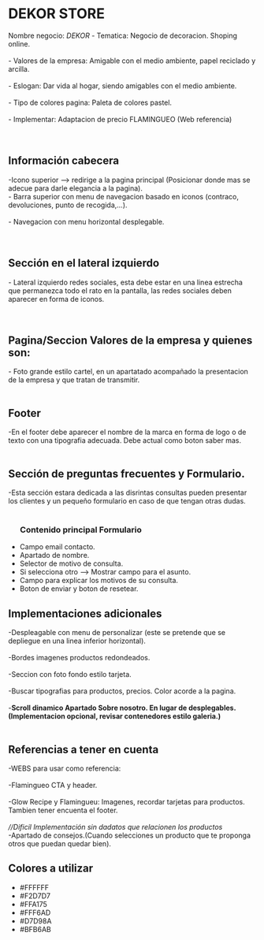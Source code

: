 # DEKOR STORE #
 Nombre negocio: *DEKOR*
	- Tematica: Negocio de decoracion. Shoping online. <br><br>
	- Valores de la empresa: Amigable con el medio ambiente, papel reciclado y arcilla.<br><br>
	- Eslogan: Dar vida al hogar, siendo amigables con el medio ambiente.<br><br>
	- Tipo de colores pagina: Paleta de colores pastel.<br><br>
	- Implementar: Adaptacion de precio FLAMINGUEO (Web referencia)<br><br><br>

<h2> Información cabecera </h2>
	-Icono superior --> redirige a la pagina principal (Posicionar donde mas se adecue para darle elegancia a la pagina).<br>
 	- Barra superior con menu de navegacion basado en iconos (contraco, devoluciones, punto de recogida,...).<br><br>
 	- Navegacion con menu horizontal desplegable.<br><br><br>
  
<h2> Sección en el lateral izquierdo </h2>
	- Lateral izquierdo redes sociales, esta debe estar en una linea estrecha que permanezca todo el rato en la pantalla, las redes sociales deben aparecer en forma de iconos.<br><br><br>
<h2>Pagina/Seccion Valores de la empresa y quienes son:</h2>
	- Foto grande estilo cartel, en un apartatado acompañado la presentacion de la empresa y que tratan de transmitir.<br><br>
<h2>Footer</h2>
	-En el footer debe aparecer el nombre de la marca en forma de logo o de texto con una tipografia adecuada. Debe actual como boton saber mas. <br><br>
<h2>Sección de preguntas frecuentes y Formulario.</h2>
	-Esta sección estara dedicada a las disrintas consultas pueden presentar los clientes y un pequeño formulario en caso de que tengan otras dudas. <br><br>
 	<ul>
		<h3>Contenido principal Formulario</h3>
		<li>Campo email contacto.</li>
		<li>Apartado de nombre.</li>
		<li>Selector de motivo de consulta.</li>
		<li>Si selecciona otro --> Mostrar campo para el asunto.</li>
		<li>Campo para explicar los motivos de su consulta.</li> 
		<li>Boton de enviar y boton de resetear.</li>
	</ul>
<h2>Implementaciones adicionales</h2>
	-Despleagable con menu de personalizar (este se pretende que se depliegue en una linea inferior horizontal).  <br><br>
	-Bordes imagenes productos redondeados. <br><br>
	-Seccion con foto fondo estilo tarjeta. <br><br>
	-Buscar tipografias para productos, precios. Color acorde a la pagina. <br><br>
	-<strong>Scroll dinamico Apartado Sobre nosotro. En lugar de desplegables.(Implementacion opcional, revisar contenedores estilo galeria.)</strong> <br><br>


<h2>Referencias a tener en cuenta</h2>
	-WEBS para usar como referencia:  <br><br>
	-Flamingueo CTA y header. <br><br>
	-Glow Recipe y Flamingueu: Imagenes, recordar tarjetas para productos. Tambien tener encuenta el footer.<br><br>
 	<i>      //Dificil Implementación sin dadatos que relacionen los productos</i> <br>
	-Apartado de consejos.(Cuando selecciones un producto que te proponga otros que puedan quedar bien).

 <h2>Colores a utilizar</h2>
 	<ul>
		<li>#FFFFFF</li>
		<li>#F2D7D7</li>
		<li>#FFA175</li>
		<li>#FFF6AD</li>
		<li>#D7D98A</li>
		<li>#BFB6AB</li>
	</ul>

